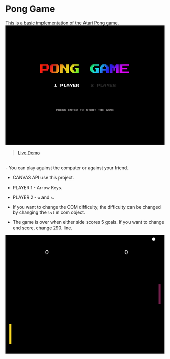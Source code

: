 # Pong Game

This is a basic implementation of the Atari Pong game. <br>
![Start Screen](img/ss1.png )
<br>
> [Live Demo](https://afatihyavasi.github.io/PongGame/)
<br>
 -   You can play against the computer or against your friend.<br>
 
 -  CANVAS API use this project.<br>
 
 -  PLAYER 1 - Arrow Keys. <br>
 
 -  PLAYER 2 - ```w``` and ```s```.<br>
 
 -  If you want to change the COM difficulty, the difficulty can be changed by changing the ```lvl``` ın com object.<br>
 
 - The game is over when either side scores 5 goals. If you want to change end score, change 290. line. <br>
 
![InGame](img/ss2.png )


